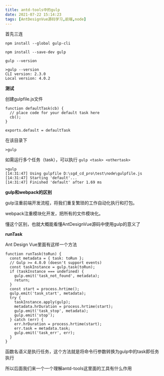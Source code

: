 ```yaml
---
title: antd-tools中的gulp
date: 2021-07-22 15:14:23
tags: [AntDesignVue源码学习,前端,node]
---
```


首先三连

`npm install --global gulp-cli`

`npm install --save-dev gulp`

`gulp --version`

```
>gulp --version
CLI version: 2.3.0
Local version: 4.0.2
```



**测试**

创建gulpfile.js文件

```
function defaultTask(cb) {
  // place code for your default task here
  cb();
}

exports.default = defaultTask
```

在该目录下

`>gulp`

如需运行多个任务（task），可以执行 `gulp <task> <othertask>`

```
>gulp
[14:31:47] Using gulpfile D:\sgd_cd_pro\test\node\gulpfile.js
[14:31:47] Starting 'default'...
[14:31:47] Finished 'default' after 1.69 ms
```

**gulp和webpack的区别**

gulp注重前端开发流程，将我们重复繁琐的工作自动化执行和打包。

webpack注重模块化开发，把所有的文件模块化。

懂这个区别，也就大概能看懂AntDesignVue源码中使用gulp的意义了

**runTask**

Ant Design Vue里面有这样一个方法

```
function runTask(toRun) {
  const metadata = { task: toRun };
  // Gulp >= 4.0.0 (doesn't support events)
  const taskInstance = gulp.task(toRun);
  if (taskInstance === undefined) {
    gulp.emit('task_not_found', metadata);
    return;
  }
  const start = process.hrtime();
  gulp.emit('task_start', metadata);
  try {
    taskInstance.apply(gulp);
    metadata.hrDuration = process.hrtime(start);
    gulp.emit('task_stop', metadata);
    gulp.emit('stop');
  } catch (err) {
    err.hrDuration = process.hrtime(start);
    err.task = metadata.task;
    gulp.emit('task_err', err);
  }
}
```

函数名语义是执行任务，这个方法就是将命令行参数转换为gulp中的task即任务执行

所以后面我们来一个一个理解antd-tools这里面的工具有什么作用

